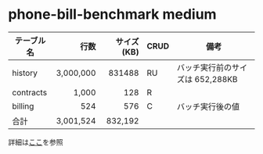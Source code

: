 # phone-bill-benchmark medium

| テーブル名 | 行数       | サイズ(KB) | CRUD | 備考                               |
|------------|-----------:|-----------:|------|------------------------------------|
| history    | 3,000,000  | 831488     | RU   | バッチ実行前のサイズは 652,288KB   |
| contracts  | 1,000      | 128        | R    |                                    |
| billing    | 524        | 576        | C    | バッチ実行後の値                   |
| 合計       | 3,001,524  | 832,192    |      |                                    |

詳細は[ここ](https://github.com/project-tsurugi/phone-bill-benchmark/blob/master/scripts/data_size.md)を参照
